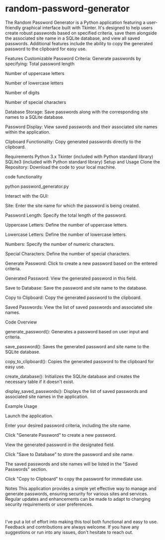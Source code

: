 # random-password-generator
The Random Password Generator is a Python application featuring a user-friendly graphical interface built with Tkinter. It's designed to help users create robust passwords based on specified criteria, save them alongside the associated site name in a SQLite database, and view all saved passwords. Additional features include the ability to copy the generated password to the clipboard for easy use.

Features
Customizable Password Criteria: Generate passwords by specifying:
Total password length

Number of uppercase letters

Number of lowercase letters

Number of digits

Number of special characters

Database Storage: Save passwords along with the corresponding site names to a SQLite database.

Password Display: View saved passwords and their associated site names within the application.

Clipboard Functionality: Copy generated passwords directly to the clipboard.

Requirements
Python 3.x
Tkinter (included with Python standard library)
SQLite3 (included with Python standard library)
Setup and Usage
Clone the Repository: Download the code to your local machine.

code functionality

python password_generator.py

Interact with the GUI:

Site: Enter the site name for which the password is being created.

Password Length: Specify the total length of the password.

Uppercase Letters: Define the number of uppercase letters.

Lowercase Letters: Define the number of lowercase letters.

Numbers: Specify the number of numeric characters.

Special Characters: Define the number of special characters.

Generate Password: Click to create a new password based on the entered criteria.

Generated Password: View the generated password in this field.

Save to Database: Save the password and site name to the database.

Copy to Clipboard: Copy the generated password to the clipboard.

Saved Passwords: View the list of saved passwords and associated site names.

Code Overview

generate_password(): Generates a password based on user input and criteria.

save_password(): Saves the generated password and site name to the SQLite database.

copy_to_clipboard(): Copies the generated password to the clipboard for easy use.

create_database(): Initializes the SQLite database and creates the necessary table if it doesn't exist.

display_saved_passwords(): Displays the list of saved passwords and associated site names in the application.

Example Usage

Launch the application.

Enter your desired password criteria, including the site name.

Click "Generate Password" to create a new password.

View the generated password in the designated field.

Click "Save to Database" to store the password and site name.

The saved passwords and site names will be listed in the "Saved Passwords" section.

Click "Copy to Clipboard" to copy the password for immediate use.

Notes
This application provides a simple yet effective way to manage and generate passwords, ensuring security for various sites and services.
Regular updates and enhancements can be made to adapt to changing security requirements or user preferences.

#
I've put a lot of effort into making this tool both functional and easy to use. Feedback and contributions are always welcome. If you have any suggestions or run into any issues, don't hesitate to reach out.


